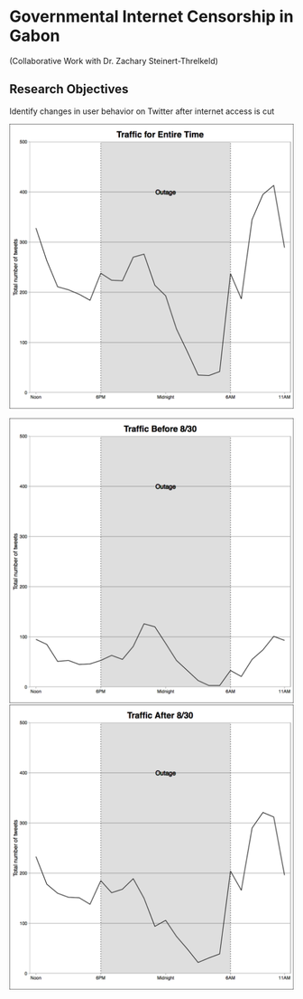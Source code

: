 # Governmental Internet Censorship in Gabon
(Collaborative Work with Dr. Zachary Steinert-Threlkeld)
## Research Objectives 
Identify changes in user behavior on Twitter after internet access is cut


![Plot3](/Figures/Gabon_TrafficAggregated_EntireTime.png)

![Plot2](/Figures/Gabon_TrafficAggregated_Before08302016.png)
![Plot1](/Figures/Gabon_TrafficAggregated_After08302016.png)


